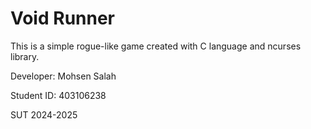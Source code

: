 # Void Runner
This is a simple rogue-like game created with C language and ncurses library.


Developer: Mohsen Salah

Student ID: 403106238

SUT 2024-2025